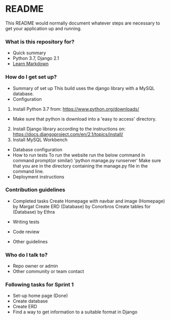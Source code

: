 # README #

This README would normally document whatever steps are necessary to get your application up and running.

### What is this repository for? ###

* Quick summary
* Python 3.7, Django 2.1
* [Learn Markdown](https://bitbucket.org/tutorials/markdowndemo)

### How do I get set up? ###

* Summary of set up
This build uses the django library with a MySQL database.
* Configuration
1. Install Python 3.7 from:
https://www.python.org/downloads/
- Make sure that python is download into a 'easy to access' directory.
2. Install Django library according to the instructions on: 
https://docs.djangoproject.com/en/2.1/topics/install/
3. Install MySQL Workbench

* Database configuration
* How to run tests
To run the website run the below command in command prompt(or similar)
'python manage.py runserver'
Make sure that you are in the directory containing the manage.py file in the command line.
* Deployment instructions


### Contribution guidelines ###

* Completed tasks
Create Homepage with navbar and image (Homepage) by Margat
Create ERD (Database) by Conorbros
Create tables for (Database) by Ethra
* Writing tests

* Code review
* Other guidelines

### Who do I talk to? ###

* Repo owner or admin
* Other community or team contact


### Following tasks for Sprint 1 ###

* Set-up home page (Done)
* Create database
* Create ERD
* Find a way to get information to a suitable format in Django
